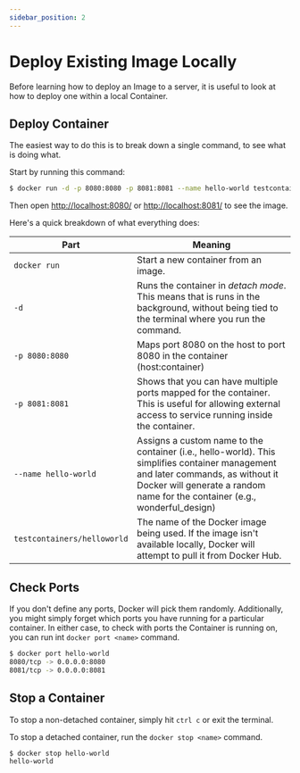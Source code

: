 ```yaml
---
sidebar_position: 2
---
```


# Deploy Existing Image Locally

Before learning how to deploy an Image to a server, it is useful to look at how to deploy one within a local Container.


## Deploy Container

The easiest way to do this is to break down a single command, to see what is doing what.

Start by running this command:

```bash
$ docker run -d -p 8080:8080 -p 8081:8081 --name hello-world testcontainers/helloworld
```

Then open [http://localhost:8080/](http://localhost:8080/) or [http://localhost:8081/](http://localhost:8081/) to see the image.

Here's a quick breakdown of what everything does:

| Part             | Meaning                                                                                         |
|------------------|-------------------------------------------------------------------------------------------------|
| `docker run`     | Start a new container from an image. |
| `-d`             | Runs the container in *detach mode*. This means that is runs in the background, without being tied to the terminal where you run the command. |
| `-p 8080:8080`   | Maps port 8080 on the host to port 8080 in the container (host:container) |
| `-p 8081:8081`   | Shows that you can have multiple ports mapped for the container. This is useful for allowing external access to service running inside the container. |
| `--name hello-world`        | Assigns a custom name to the container (i.e., hello-world). This simplifies container management and later commands, as without it Docker will generate a random name for the container (e.g., wonderful_design) |
| `testcontainers/helloworld` | The name of the Docker image being used. If the image isn't available locally, Docker will attempt to pull it from Docker Hub. |


## Check Ports

If you don't define any ports, Docker will pick them randomly. Additionally, you might simply forget which ports you have running for a particular container. In either case, to check with ports the Container is running on, you can run int `docker port <name>` command.

```bash
$ docker port hello-world
8080/tcp -> 0.0.0.0:8080
8081/tcp -> 0.0.0.0:8081
```


## Stop a Container

To stop a non-detached container, simply hit `ctrl c` or exit the terminal.

To stop a detached container, run the `docker stop <name>` command.

```bash
$ docker stop hello-world
hello-world
```
